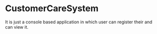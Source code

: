 # CustomerCareSystem
It is just a console based application in which user can register their and can view it.
